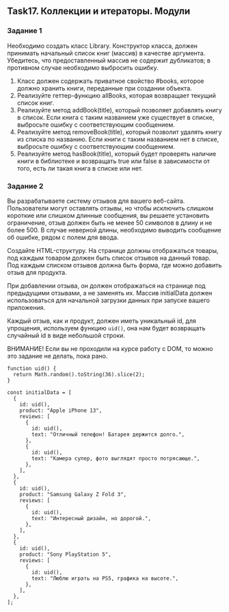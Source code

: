 ## Task17. Коллекции и итераторы. Модули

### Задание 1
Необходимо создать класс Library. Конструктор класса, должен принимать начальный 
список книг (массив) в качестве аргумента. Убедитесь, что предоставленный массив 
не содержит дубликатов; в противном случае необходимо выбросить ошибку.
1. Класс должен содержать приватное свойство #books, которое должно хранить 
книги, переданные при создании объекта.
2. Реализуйте геттер-функцию allBooks, которая возвращает текущий список книг.
3. Реализуйте метод addBook(title), который позволяет добавлять книгу в список. 
Если книга с таким названием уже существует в списке, выбросьте ошибку с 
соответствующим сообщением.
4. Реализуйте метод removeBook(title), который позволит удалять книгу из списка 
по названию. Если книги с таким названием нет в списке, выбросьте ошибку с 
соответствующим сообщением.
5. Реализуйте метод hasBook(title), который будет проверять наличие книги в 
библиотеке и возвращать true или false в зависимости от того, есть ли такая 
книга в списке или нет.

### Задание 2
Вы разрабатываете систему отзывов для вашего веб-сайта. Пользователи могут 
оставлять отзывы, но чтобы исключить слишком короткие или слишком длинные 
сообщения, вы решаете установить ограничение, отзыв должен быть не менее 50 
символов в длину и не более 500. В случае неверной длины, необходимо выводить 
сообщение об ошибке, рядом с полем для ввода.

Создайте HTML-структуру. 
На странице должны отображаться товары, под каждым товаром должен быть список 
отзывов на данный товар. Под каждым списком отзывов должна быть форма, где можно
добавить отзыв для продукта.

При добавлении отзыва, он должен отображаться на странице под предыдущими 
отзывами, а не заменять их.
Массив initialData должен использоваться для начальной загрузки данных 
при запуске вашего приложения.

Каждый отзыв, как и продукт, должен иметь уникальный id, для упрощения, используем 
функцию `uid()`, она нам будет возвращать случайный id в виде небольшой строки.

ВНИМАНИЕ! Если вы не проходили на курсе работу с DOM, то можно это задание не 
делать, пока рано.

```
function uid() {
  return Math.random().toString(36).slice(2);
}

const initialData = [
  {
    id: uid(),
    product: "Apple iPhone 13",
    reviews: [
      {
        id: uid(),
        text: "Отличный телефон! Батарея держится долго.",
      },
      {
        id: uid(),
        text: "Камера супер, фото выглядят просто потрясающе.",
      },
    ],
  },
  {
    id: uid(),
    product: "Samsung Galaxy Z Fold 3",
    reviews: [
      {
        id: uid(),
        text: "Интересный дизайн, но дорогой.",
      },
    ],
  },
  {
    id: uid(),
    product: "Sony PlayStation 5",
    reviews: [
      {
        id: uid(),
        text: "Люблю играть на PS5, графика на высоте.",
      },
    ],
  },
];
```
